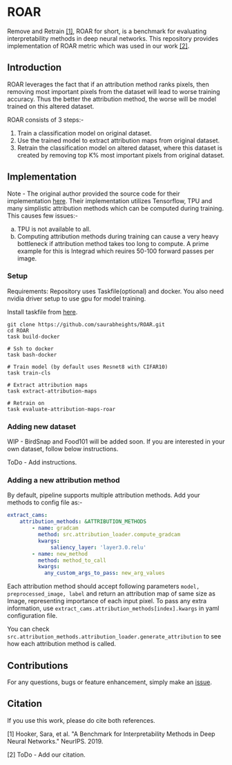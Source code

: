 
# ROAR
Remove and Retrain [[1]](#1), ROAR for short, is a benchmark for evaluating interpretability methods in deep neural networks.
This repository provides implementation of ROAR metric which was used in our work [[2]](#2). 

## Introduction

ROAR leverages the fact that if an attribution method ranks pixels, then removing most important pixels from the dataset will lead
to worse training accuracy. Thus the better the attribution method, the worse will be model trained on this altered dataset.

ROAR consists of 3 steps:-

1. Train a classification model on original dataset.
2. Use the trained model to extract attribution maps from original dataset.
3. Retrain the classification model on altered dataset, where this dataset is created by removing top K% most important pixels from original dataset.

## Implementation

Note - The original author provided the source code for their implementation [here](https://github.com/google-research/google-research/tree/master/interpretability_benchmark).
Their implementation utilizes Tensorflow, TPU and many simplistic attribution methods which can be computed during training. This causes few issues:-

<ol type="a">
  <li>TPU is not available to all.</li>
  <li>Computing attribution methods during training can cause a very heavy bottleneck if attribution method takes too long to compute. A prime example for this is Integrad which reuires 50-100 forward passes per image.</li>
</ol>

### Setup

Requirements: Repository uses Taskfile(optional) and docker. You also need nvidia driver setup to use gpu for model training.

Install taskfile from [here](#https://taskfile.dev/#/installation). 

```shell
git clone https://github.com/saurabheights/ROAR.git
cd ROAR
task build-docker

# Ssh to docker
task bash-docker

# Train model (by default uses Resnet8 with CIFAR10)
task train-cls

# Extract attribution maps
task extract-attribution-maps

# Retrain on 
task evaluate-attribution-maps-roar
```


### Adding new dataset

WIP - BirdSnap and Food101 will be added soon. If you are interested in your own dataset, follow below instructions.

ToDo - Add instructions.

### Adding a new attribution method

By default, pipeline supports multiple attribution methods. Add your methods to config file as:- 

```yaml
extract_cams:
    attribution_methods: &ATTRIBUTION_METHODS
        - name: gradcam
          method: src.attribution_loader.compute_gradcam
          kwargs:
              saliency_layer: 'layer3.0.relu'
        - name: new_method
          method: method_to_call
          kwargs:
            any_custom_args_to_pass: new_arg_values 
```

Each attribution method should accept following parameters `model, preprocessed_image, label` and 
return an attribution map of same size as Image, representing importance of each input pixel. To pass 
any extra information, use `extract_cams.attribution_methods[index].kwargs` in yaml configuration file.

You can check `src.attribution_methods.attribution_loader.generate_attribution` to see how each attribution method is called.

## Contributions

For any questions, bugs or feature enhancement, simply make an [issue](https://github.com/saurabheights/ROAR/issues).

## Citation

If you use this work, please do cite both references.

<a id="1">[1]</a> 
Hooker, Sara, et al. "A Benchmark for Interpretability Methods in Deep Neural Networks." NeurIPS. 2019.

<a id="2">[2]</a> 
ToDo - Add our citation.
